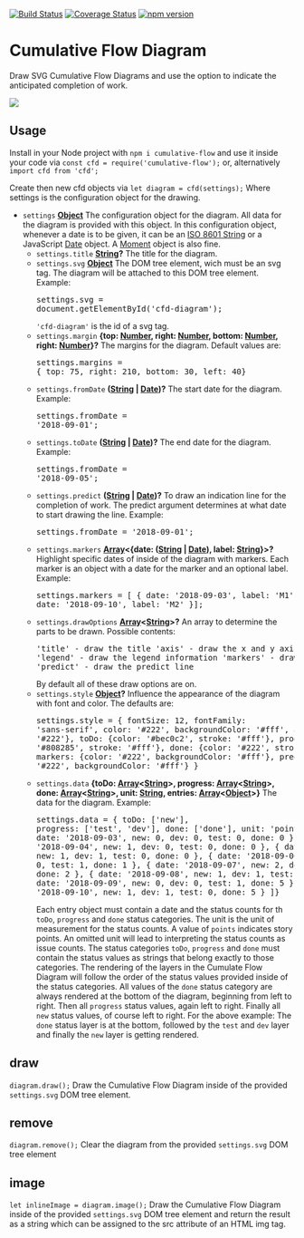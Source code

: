 [![Build Status](https://travis-ci.com/ulfschneider/cumulative-flow.svg?branch=master)](https://travis-ci.com/ulfschneider/cumulative-flow) [![Coverage Status](https://coveralls.io/repos/github/ulfschneider/cumulative-flow/badge.svg?branch=master)](https://coveralls.io/github/ulfschneider/cumulative-flow?branch=master) [![npm version](https://badge.fury.io/js/cumulative-flow.svg)](https://badge.fury.io/js/cumulative-flow)

# Cumulative Flow Diagram

Draw SVG Cumulative Flow Diagrams and use the option to indicate the anticipated completion of work.

<img src="http://github.com/ulfschneider/cumulative-flow/raw/master/cfd.png"/>

## Usage

Install in your Node project with 
```npm i cumulative-flow``` 
and use it inside your code via 
```const cfd = require('cumulative-flow');```
or, alternatively 
```import cfd from 'cfd';```

Create then new cfd objects via
```let diagram = cfd(settings);```
Where settings is the configuration object for the drawing.

-   `settings` **[Object][6]** The configuration object for the diagram.
    All data for the diagram is provided with this object.
    In this configuration object, whenever a date is to be given,
    it can be an [ISO 8601 String][7]
    or a JavaScript [Date][8] object.
    A [Moment][9] object is also fine.
    -   `settings.title` **[String][10]?** The title for the diagram.
    -   `settings.svg` **[Object][6]** The DOM tree element, wich must be an svg tag.
        The diagram will be attached to this DOM tree element. Example:<pre>settings.svg = document.getElementById('cfd-diagram');</pre><code>'cfd-diagram'</code> is the id of a svg tag.
    -   `settings.margin` **{top: [Number][11], right: [Number][11], bottom: [Number][11], right: [Number][11]}?** The margins for the diagram. Default values are:<pre>settings.margins = {
        top: 75,
        right: 210,
        bottom: 30,
        left:  40}
        </pre>
    -   `settings.fromDate` **([String][10] \| [Date][12])?** The start date for the diagram. Example:<pre>settings.fromDate = '2018-09-01';</pre>
    -   `settings.toDate` **([String][10] \| [Date][12])?** The end date for the diagram. Example:<pre>settings.fromDate = '2018-09-05';</pre>
    -   `settings.predict` **([String][10] \| [Date][12])?** To draw an indication line for the completion of work.
        The predict argument determines at what date to start drawing the line. Example:<pre>settings.fromDate = '2018-09-01';</pre>
    -   `settings.markers` **[Array][13]&lt;{date: ([String][10] \| [Date][12]), label: [String][10]}>?** Highlight specific dates of inside of the diagram
        with markers. Each marker is an object with a date for the marker and an optional label. Example:<pre>settings.markers = [
        { date: '2018-09-03', label: 'M1' },
        { date: '2018-09-10', label: 'M2' }];</pre>
    -   `settings.drawOptions` **[Array][13]&lt;[String][10]>?** An array to determine the parts to be drawn. Possible contents:<pre>'title' - draw the title
        'axis' - draw the x and y axis
        'legend' - draw the legend information
        'markers' - draw the markers
        'predict' - draw the predict line
        </pre> By default all of these draw options are on.
    -   `settings.style` **[Object][6]?** Influence the appearance of the diagram with font and color. The defaults are:<pre>settings.style = {
        fontSize: 12,
        fontFamily: 'sans-serif',
        color: '#222',
        backgroundColor: '#fff',
        axis: {color: '#222'},
        toDo: {color: '#bec0c2', stroke: '#fff'},
        progress: {color: '#808285', stroke: '#fff'},
        done: {color: '#222', stroke: '#fff'},
        markers: {color: '#222', backgroundColor: '#fff'},
        predict: {color: '#222', backgroundColor: '#fff'}
        }</pre>
    -   `settings.data` **{toDo: [Array][13]&lt;[String][10]>, progress: [Array][13]&lt;[String][10]>, done: [Array][13]&lt;[String][10]>, unit: [String][10], entries: [Array][13]&lt;[Object][6]>}** The data for the diagram. Example:<pre>settings.data = {
        toDo: ['new'],
        progress: ['test', 'dev'],
        done: ['done'],
        unit: 'points',
        entries: [
        { date: '2018-09-03', new: 0, dev: 0, test: 0, done: 0 },
        { date: '2018-09-04', new: 1, dev: 0, test: 0, done: 0 },
        { date: '2018-09-05', new: 1, dev: 1, test: 0, done: 0 },
        { date: '2018-09-06', new: 1, dev: 0, test: 1, done: 1 },
        { date: '2018-09-07', new: 2, dev: 1, test: 0, done: 2 },
        { date: '2018-09-08', new: 1, dev: 1, test: 2, done: 2 },
        { date: '2018-09-09', new: 0, dev: 0, test: 1, done: 5 },
        { date: '2018-09-10', new: 1, dev: 1, test: 0, done: 5 }
        ]}</pre>Each entry object must contain a date and the status counts for th
        <code>toDo</code>, <code>progress</code> and <code>done</code> status categories.
        The unit is the unit of measurement for the status counts.
        A value of <code>points</code> indicates story points.
        An omitted unit will lead to interpreting the status counts as issue counts.
        The status categories <code>toDo</code>, <code>progress</code> and <code>done</code>
        must contain the status values as strings that belong exactly to those categories.
        The rendering of the layers in the Cumulate Flow Diagram will follow the order
        of the status values provided inside of the status categories. All values of the
        <code>done</code> status category are always rendered at the bottom of the diagram,
        beginning from left to right. Then all <code>progress</code> status values, again left to right.
        Finally all <code>new</code> status values, of course left to right.
        For the above example: The <code>done</code> status layer is at the bottom, followed by
        the <code>test</code> and <code>dev</code> layer
        and finally the <code>new</code> layer is getting rendered.

## draw
```diagram.draw();```
Draw the Cumulative Flow Diagram inside of the provided <code>settings.svg</code> DOM tree element.

## remove
```diagram.remove();```
Clear the diagram from the provided <code>settings.svg</code> DOM tree element

## image
```let inlineImage = diagram.image();```
Draw the Cumulative Flow Diagram inside of the provided <code>settings.svg</code> DOM tree element
and return the result as a string which can be assigned to the src attribute of an HTML img tag.

[1]: #cfd

[2]: #parameters

[3]: #draw

[4]: #remove

[5]: #image

[6]: https://developer.mozilla.org/docs/Web/JavaScript/Reference/Global_Objects/Object

[7]: https://en.wikipedia.org/wiki/ISO_8601

[8]: https://developer.mozilla.org/de/docs/Web/JavaScript/Reference/Global_Objects/Date

[9]: https://momentjs.com

[10]: https://developer.mozilla.org/docs/Web/JavaScript/Reference/Global_Objects/String

[11]: https://developer.mozilla.org/docs/Web/JavaScript/Reference/Global_Objects/Number

[12]: https://developer.mozilla.org/docs/Web/JavaScript/Reference/Global_Objects/Date

[13]: https://developer.mozilla.org/docs/Web/JavaScript/Reference/Global_Objects/Array